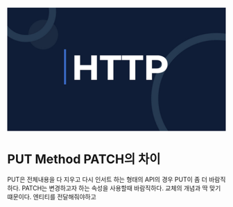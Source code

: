 ![](/study/assets/thumbnail_http.png)
# PUT Method PATCH의 차이


PUT은 전체내용을 다 지우고 다시 인서트 하는 형태의 API의 경우 PUT이 좀 더 바람직하다. PATCH는 변경하고자 하는 속성을 사용할때 바람직하다.
교체의 개념과 딱 맞기 떄문이다. 엔티티를 전달해줘야하고